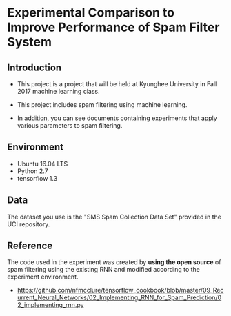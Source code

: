 # Experimental Comparison to Improve Performance of Spam Filter System

## Introduction

- This project is a project that will be held at Kyunghee University in Fall 2017 machine learning class.

- This project includes spam filtering using machine learning.
- In addition, you can see documents containing experiments that apply various parameters to spam filtering.

## Environment
- Ubuntu 16.04 LTS
- Python 2.7
- tensorflow 1.3


## Data
The dataset you use is the "SMS Spam Collection Data Set" provided in the UCI repository.


## Reference
The code used in the experiment was created by <b>using the open source</b> of spam filtering using the existing RNN and modified according to the experiment environment.
- https://github.com/nfmcclure/tensorflow_cookbook/blob/master/09_Recurrent_Neural_Networks/02_Implementing_RNN_for_Spam_Prediction/02_implementing_rnn.py